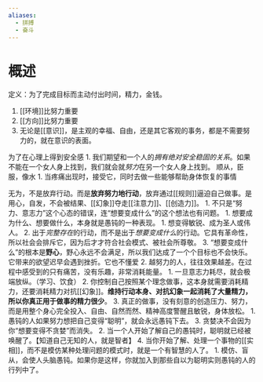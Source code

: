 ```yaml
---
aliases:
  - 拼搏
  - 奋斗
---
```

# 概述
定义：为了完成目标而主动付出时间，精力，金钱。
1. [[环境]]比努力重要
2. [[方向]]比努力重要
3. 无论是[[意识]]，是主观的幸福、自由，还是其它客观的事务，都是不需要努力的，就在意识的表面。

为了在心理上得到安全感
	1. 我们期望和一个人的*拥有绝对安全稳固的关系*。如果不能在一个女人身上找到，我们就会就*努力*在另一个女人身上找到。
顺从，臣服，像水
	1. 当疼痛出现时，接受它，同时去做一些能够帮助身体恢复的事情

无为，不是放弃行动。而是**放弃努力地行动**，放弃通过[[规则]]逼迫自己做事。是用心，自发，不会被结果、[[幻象]]夺走[[注意力]]、[[创造力]]。
	1. 不只是“努力、意志力”这个心态的错误，连“想要变成什么”的这个想法也有问题。
		1. 想要成为什么、想要做什么，本身就是愚钝的一种表现。
			1. 想变得敏锐、成为圣人或伟人。
		2. 出于*完整存在*的行动，而不是出于*想要变成什么*的行动。它具有革命性，所以社会会排斥它，因为后才才符合社会模式、被社会所尊敬。
		3. “想要变成什么”的根本是**野心**，野心永远不会满足，所以我们达成了一个个目标也不会快乐。它带来的欲望迟早会遇到挫折。它也不懂爱
	2. 越努力的人，往往效果越差。在过程中感受到的只有痛苦，没有乐趣，非常消耗能量。
		1. 一旦意志力耗尽，就会极端放纵。（学习、饮食）
		2. 你控制自己按照某个理念做事，这本身就需要消耗精力，还要消耗精力对抗[[幻象]]。**维持行动本身、对抗幻象一起消耗了大量精力，所以你真正用于做事的精力很少**。
	3. 真正的做事，没有刻意的创造压力、努力，而是用整个身心完全投入、自由、自然而然、精神高度警醒且敏锐，身体放松。
		1. 愚钝的人如果努力想把自己变得“聪明”，就会永远愚钝下去。
		3. 贪婪决不会因为你“想要变得不贪婪”而消失。
		2. 当一个人开始了解自己的愚钝时，聪明就已经被唤醒了。【知道自己无知的人，就是智者】
	4. 当你开始了解、处理一个事物的[[实相]]，而不是模仿某种处理问题的模式时，就是一个有智慧的人了。
		1. 模仿、盲从，会使人头脑愚钝。如果你是这样，你就加入到那些自以为聪明实则愚钝的人的行列中了。